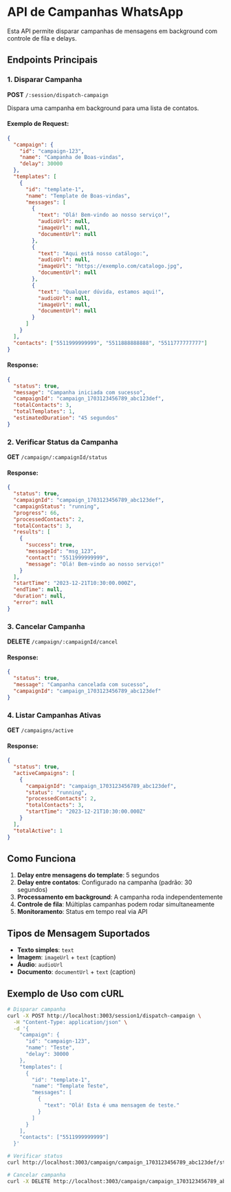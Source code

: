 # API de Campanhas WhatsApp

Esta API permite disparar campanhas de mensagens em background com controle de fila e delays.

## Endpoints Principais

### 1. Disparar Campanha

**POST** `/:session/dispatch-campaign`

Dispara uma campanha em background para uma lista de contatos.

#### Exemplo de Request:

```json
{
  "campaign": {
    "id": "campaign-123",
    "name": "Campanha de Boas-vindas",
    "delay": 30000
  },
  "templates": [
    {
      "id": "template-1",
      "name": "Template de Boas-vindas",
      "messages": [
        {
          "text": "Olá! Bem-vindo ao nosso serviço!",
          "audioUrl": null,
          "imageUrl": null,
          "documentUrl": null
        },
        {
          "text": "Aqui está nosso catálogo:",
          "audioUrl": null,
          "imageUrl": "https://exemplo.com/catalogo.jpg",
          "documentUrl": null
        },
        {
          "text": "Qualquer dúvida, estamos aqui!",
          "audioUrl": null,
          "imageUrl": null,
          "documentUrl": null
        }
      ]
    }
  ],
  "contacts": ["5511999999999", "5511888888888", "5511777777777"]
}
```

#### Response:

```json
{
  "status": true,
  "message": "Campanha iniciada com sucesso",
  "campaignId": "campaign_1703123456789_abc123def",
  "totalContacts": 3,
  "totalTemplates": 1,
  "estimatedDuration": "45 segundos"
}
```

### 2. Verificar Status da Campanha

**GET** `/campaign/:campaignId/status`

#### Response:

```json
{
  "status": true,
  "campaignId": "campaign_1703123456789_abc123def",
  "campaignStatus": "running",
  "progress": 66,
  "processedContacts": 2,
  "totalContacts": 3,
  "results": [
    {
      "success": true,
      "messageId": "msg_123",
      "contact": "5511999999999",
      "message": "Olá! Bem-vindo ao nosso serviço!"
    }
  ],
  "startTime": "2023-12-21T10:30:00.000Z",
  "endTime": null,
  "duration": null,
  "error": null
}
```

### 3. Cancelar Campanha

**DELETE** `/campaign/:campaignId/cancel`

#### Response:

```json
{
  "status": true,
  "message": "Campanha cancelada com sucesso",
  "campaignId": "campaign_1703123456789_abc123def"
}
```

### 4. Listar Campanhas Ativas

**GET** `/campaigns/active`

#### Response:

```json
{
  "status": true,
  "activeCampaigns": [
    {
      "campaignId": "campaign_1703123456789_abc123def",
      "status": "running",
      "processedContacts": 2,
      "totalContacts": 3,
      "startTime": "2023-12-21T10:30:00.000Z"
    }
  ],
  "totalActive": 1
}
```

## Como Funciona

1. **Delay entre mensagens do template**: 5 segundos
2. **Delay entre contatos**: Configurado na campanha (padrão: 30 segundos)
3. **Processamento em background**: A campanha roda independentemente
4. **Controle de fila**: Múltiplas campanhas podem rodar simultaneamente
5. **Monitoramento**: Status em tempo real via API

## Tipos de Mensagem Suportados

- **Texto simples**: `text`
- **Imagem**: `imageUrl` + `text` (caption)
- **Áudio**: `audioUrl`
- **Documento**: `documentUrl` + `text` (caption)

## Exemplo de Uso com cURL

```bash
# Disparar campanha
curl -X POST http://localhost:3003/session1/dispatch-campaign \
  -H "Content-Type: application/json" \
  -d '{
    "campaign": {
      "id": "campaign-123",
      "name": "Teste",
      "delay": 30000
    },
    "templates": [
      {
        "id": "template-1",
        "name": "Template Teste",
        "messages": [
          {
            "text": "Olá! Esta é uma mensagem de teste."
          }
        ]
      }
    ],
    "contacts": ["5511999999999"]
  }'

# Verificar status
curl http://localhost:3003/campaign/campaign_1703123456789_abc123def/status

# Cancelar campanha
curl -X DELETE http://localhost:3003/campaign/campaign_1703123456789_abc123def/cancel
```

